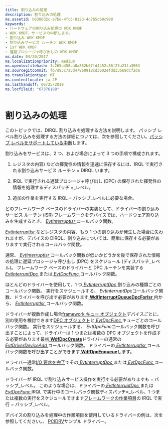 ```yaml
---
title: 割り込みの処理
description: 割り込みの処理
ms.assetid: b6306d2c-a7be-4fc3-8123-4d2b5c60c988
keywords:
- ハードウェアの割り込み処理の WDK KMDF
- WDK KMDF、サービスの中断します。
- 割り込み WDK KMDF
- 割り込みサービス ルーチン WDK KMDF
- Isr WDK KMDF
- 遅延プロシージャ呼び出しの WDK KMDF
ms.date: 04/20/2017
ms.localizationpriority: medium
ms.openlocfilehash: 1c265a458ca8a852b67fd4452c86f25a23fa3963
ms.sourcegitcommit: fb7d95c7a5d47860918cd3602efdd33b69dcf2da
ms.translationtype: MT
ms.contentlocale: ja-JP
ms.lasthandoff: 06/25/2019
ms.locfileid: "67376188"
---
```

# <a name="servicing-an-interrupt"></a>割り込みの処理


このトピックでは、DIRQL 割り込みを処理する方法を説明します。 パッシブ レベル割り込みを処理する方法の詳細については、次を参照してください。[パッシブ レベルをサポートしている中断](supporting-passive-level-interrupts.md#servicing)します。

割り込みをサービスは、2 つ、および場合によって 3 つの手順で構成されます。

1.  レジスタの内容) などの揮発性の情報を迅速に保存するには、IRQL で実行される割り込みサービス ルーチン = DIRQL います。

2.  IRQL で実行される遅延プロシージャ呼び出し (DPC) の保存された揮発性の情報を処理するディスパッチ =\_レベル。

3.  追加の作業を実行する IRQL = パッシブ\_レベルに必要な場合。

どのフレームワーク ベースのドライバーの実装として、ドライバーの割り込みサービス ルーチン (ISR) フレームワークをデバイスでは、ハードウェア割り込みを生成するとき、 [ *EvtInterruptIsr* ](https://docs.microsoft.com/windows-hardware/drivers/ddi/content/wdfinterrupt/nc-wdfinterrupt-evt_wdf_interrupt_isr)コールバック関数。

[ *EvtInterruptIsr* ](https://docs.microsoft.com/windows-hardware/drivers/ddi/content/wdfinterrupt/nc-wdfinterrupt-evt_wdf_interrupt_isr)などレジスタの内容、もう 1 つの割り込みが発生した場合に失われますが、デバイスの DIRQL、割り込みについては、簡単に保存する必要がありますで実行されるコールバック関数。

通常、 [ *EvtInterruptIsr* ](https://docs.microsoft.com/windows-hardware/drivers/ddi/content/wdfinterrupt/nc-wdfinterrupt-evt_wdf_interrupt_isr)コールバック関数が低いかどうかを後で保存された情報の処理に遅延プロシージャ呼び出し (DPC) をスケジュール (ディスパッチ\_レベル)。 フレームワーク ベースのドライバーと DPC ルーチンを実装する[ *EvtInterruptDpc* ](https://docs.microsoft.com/windows-hardware/drivers/ddi/content/wdfinterrupt/nc-wdfinterrupt-evt_wdf_interrupt_dpc)または[ *EvtDpcFunc* ](https://docs.microsoft.com/windows-hardware/drivers/ddi/content/wdfdpc/nc-wdfdpc-evt_wdf_dpc)コールバック関数。

ほとんどのドライバーを使用して、1 つ[ *EvtInterruptDpc* ](https://docs.microsoft.com/windows-hardware/drivers/ddi/content/wdfinterrupt/nc-wdfinterrupt-evt_wdf_interrupt_dpc)割り込みの種類ごとのコールバック関数。 実行をスケジュールする、 *EvtInterruptDpc*コールバック関数、ドライバーを呼び出す必要があります[ **WdfInterruptQueueDpcForIsr** ](https://docs.microsoft.com/windows-hardware/drivers/ddi/content/wdfinterrupt/nf-wdfinterrupt-wdfinterruptqueuedpcforisr)内から、 [ *EvtInterruptIsr* ](https://docs.microsoft.com/windows-hardware/drivers/ddi/content/wdfinterrupt/nc-wdfinterrupt-evt_wdf_interrupt_isr)コールバック関数。

ドライバーが複数作成し場合[framework キュー オブジェクト](framework-queue-objects.md)デバイスごとに、別の使用を検討できます[DPC オブジェクト](https://docs.microsoft.com/windows-hardware/drivers/ddi/content/wdfdpc/)と[ *EvtDpcFunc* ](https://docs.microsoft.com/windows-hardware/drivers/ddi/content/wdfdpc/nc-wdfdpc-evt_wdf_dpc)キューごとのコールバック関数。 実行をスケジュールする、 *EvtDpcFunc*コールバック関数を呼び出すことによって、ドライバーは 1 つまたは複数の DPC オブジェクトを作成する必要があります最初[ **WdfDpcCreate**](https://docs.microsoft.com/windows-hardware/drivers/ddi/content/wdfdpc/nf-wdfdpc-wdfdpccreate)ドライバーの通常の[ *EvtDriverDeviceAdd* ](https://docs.microsoft.com/windows-hardware/drivers/ddi/content/wdfdriver/nc-wdfdriver-evt_wdf_driver_device_add)コールバック関数。 ドライバーの[ *EvtInterruptIsr* ](https://docs.microsoft.com/windows-hardware/drivers/ddi/content/wdfinterrupt/nc-wdfinterrupt-evt_wdf_interrupt_isr)コールバック関数を呼び出すことができます[ **WdfDpcEnqueue**](https://docs.microsoft.com/windows-hardware/drivers/ddi/content/wdfdpc/nf-wdfdpc-wdfdpcenqueue)します。

ドライバー通常[I/O 要求を完了](completing-i-o-requests.md)でその[ *EvtInterruptDpc* ](https://docs.microsoft.com/windows-hardware/drivers/ddi/content/wdfinterrupt/nc-wdfinterrupt-evt_wdf_interrupt_dpc)または[ *EvtDpcFunc* ](https://docs.microsoft.com/windows-hardware/drivers/ddi/content/wdfdpc/nc-wdfdpc-evt_wdf_dpc)コールバック関数。

ドライバーが IRQL で割り込みサービス操作を実行する必要がありますも = パッシブ\_レベル。 このような場合は、ドライバーの[ *EvtInterruptDpc* ](https://docs.microsoft.com/windows-hardware/drivers/ddi/content/wdfinterrupt/nc-wdfinterrupt-evt_wdf_interrupt_dpc)または[ *EvtDpcFunc* ](https://docs.microsoft.com/windows-hardware/drivers/ddi/content/wdfdpc/nc-wdfdpc-evt_wdf_dpc) IRQL で実行中のコールバック関数ディスパッチ=\_レベル、1 つまたは複数の実行をスケジュールできます[フレームワークの作業項目](using-framework-work-items.md)の IRQL で実行 = パッシブ\_レベル。

デバイスの割り込みを処理中の作業項目を使用しているドライバーの例は、次を参照してください。、 [PCIDRV](sample-kmdf-drivers.md)サンプル ドライバー。

 

 





